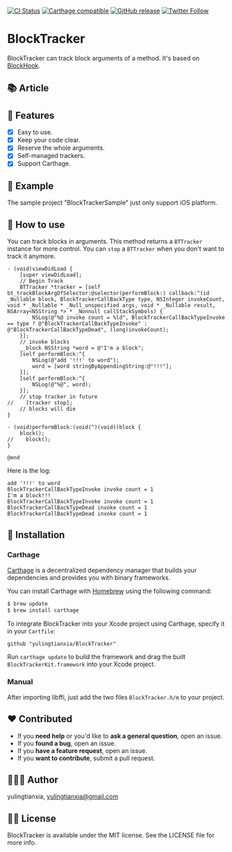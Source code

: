 [![CI Status](http://img.shields.io/travis/yulingtianxia/BlockTracker.svg?style=flat)](https://travis-ci.org/yulingtianxia/BlockTracker)
[![Carthage compatible](https://img.shields.io/badge/Carthage-compatible-4BC51D.svg?style=flat)](https://github.com/Carthage/Carthage)
[![GitHub release](https://img.shields.io/github/release/yulingtianxia/blocktracker.svg)](https://github.com/yulingtianxia/BlockTracker/releases)
[![Twitter Follow](https://img.shields.io/twitter/follow/yulingtianxia.svg?style=social&label=Follow)](https://twitter.com/yulingtianxia)

# BlockTracker

BlockTracker can track block arguments of a method. It's based on [BlockHook](https://github.com/yulingtianxia/BlockHook).

## 📚 Article



## 🌟 Features

- [x] Easy to use.
- [x] Keep your code clear.
- [x] Reserve the whole arguments.
- [x] Self-managed trackers.
- [x] Support Carthage.

## 🔮 Example

The sample project "BlockTrackerSample" just only support iOS platform.

## 🐒 How to use

You can track blocks in arguments. This method returns a `BTTracker` instance for more control. You can `stop` a `BTTracker` when you don't want to track it anymore.

```
- (void)viewDidLoad {
    [super viewDidLoad];
    // Begin Track
    BTTracker *tracker = [self bt_trackBlockArgOfSelector:@selector(performBlock:) callback:^(id  _Nullable block, BlockTrackerCallBackType type, NSInteger invokeCount, void * _Nullable * _Null_unspecified args, void * _Nullable result, NSArray<NSString *> * _Nonnull callStackSymbols) {
        NSLog(@"%@ invoke count = %ld", BlockTrackerCallBackTypeInvoke == type ? @"BlockTrackerCallBackTypeInvoke" : @"BlockTrackerCallBackTypeDead", (long)invokeCount);
    }];
    // invoke blocks
    __block NSString *word = @"I'm a block";
    [self performBlock:^{
        NSLog(@"add '!!!' to word");
        word = [word stringByAppendingString:@"!!!"];
    }];
    [self performBlock:^{
        NSLog(@"%@", word);
    }];
    // stop tracker in future
//    [tracker stop];
    // blocks will die
}

- (void)performBlock:(void(^)(void))block {
    block();
//    block();
}

@end
```

Here is the log:

```
add '!!!' to word
BlockTrackerCallBackTypeInvoke invoke count = 1
I'm a block!!!
BlockTrackerCallBackTypeInvoke invoke count = 1
BlockTrackerCallBackTypeDead invoke count = 1
BlockTrackerCallBackTypeDead invoke count = 1
```

## 📲 Installation

### Carthage

[Carthage](https://github.com/Carthage/Carthage) is a decentralized dependency manager that builds your dependencies and provides you with binary frameworks.

You can install Carthage with [Homebrew](http://brew.sh/) using the following command:

```bash
$ brew update
$ brew install carthage
```

To integrate BlockTracker into your Xcode project using Carthage, specify it in your `Cartfile`:

```ogdl
github "yulingtianxia/BlockTracker"
```

Run `carthage update` to build the framework and drag the built `BlockTrackerKit.framework` into your Xcode project.

### Manual

After importing libffi, just add the two files `BlockTracker.h/m` to your project.

## ❤️ Contributed

- If you **need help** or you'd like to **ask a general question**, open an issue.
- If you **found a bug**, open an issue.
- If you **have a feature request**, open an issue.
- If you **want to contribute**, submit a pull request.

## 👨🏻‍💻 Author

yulingtianxia, yulingtianxia@gmail.com

## 👮🏻 License

BlockTracker is available under the MIT license. See the LICENSE file for more info.


